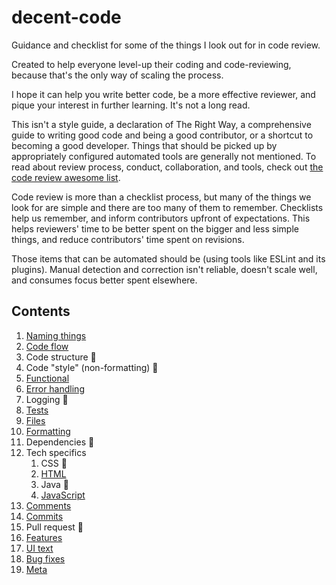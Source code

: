 # decent-code

Guidance and checklist for some of the things I look out for in code review.

Created to help everyone level-up their coding and code-reviewing, because that's the only way of scaling the process.

I hope it can help you write better code, be a more effective reviewer, and pique your interest in further learning. It's not a long read.

This isn't a style guide, a declaration of The Right Way, a comprehensive guide to writing good code and being a good contributor, or a shortcut to becoming a good developer. Things that should be picked up by appropriately configured automated tools are generally not mentioned. To read about review process, conduct, collaboration, and tools, check out [the code review awesome list](https://github.com/joho/awesome-code-review).

Code review is more than a checklist process, but many of the things we look for are simple and there are too many of them to remember. Checklists help us remember, and inform contributors upfront of expectations. This helps reviewers' time to be better spent on the bigger and less simple things, and reduce contributors' time spent on revisions.

Those items that can be automated should be (using tools like ESLint and its plugins). Manual detection and correction isn't reliable, doesn't scale well, and consumes focus better spent elsewhere.

## Contents
1. [Naming things](naming-things.md)
1. [Code flow](code-flow.md)
1. Code structure 🚧
1. Code "style" (non-formatting) 🚧
1. [Functional](functional.md)
1. [Error handling](error-handling.md)
1. Logging 🚧
1. [Tests](tests.md)
1. [Files](files.md)
1. [Formatting](formatting.md)
1. Dependencies 🚧
1. Tech specifics
   1. CSS 🚧
   1. [HTML](tech-html.md)
   1. Java 🚧
   1. [JavaScript](tech-javascript.md)
1. [Comments](comments.md)
1. [Commits](commits.md)
1. Pull request 🚧
1. [Features](features.md)
1. [UI text](ui-text.md)
1. [Bug fixes](bug-fixes.md)
1. [Meta](meta.md)

